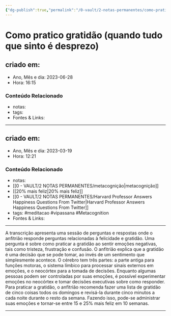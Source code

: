 ```yaml
---
{"dg-publish":true,"permalink":"/0-vault/2-notas-permanentes/como-pratico-gratidao/","tags":["permanente","meditacao","vipassana","Metacognition"],"dgHomeLink":true,"dgShowLocalGraph":true,"dgShowFileTree":true,"dgEnableSearch":true,"noteIcon":""}
---
```


# Como pratico gratidão (quando tudo que sinto é desprezo)

## criado em: 
-  Ano, Mês e dia: 2023-06-28
- Hora: 16:15

### Conteúdo Relacionado
- notas: 
- tags: 
- Fontes & Links: 
---


## criado em: 

- Ano, Mês e dia: 2023-03-19
- Hora: 12:21

### Conteúdo Relacionado

- notas: 
- [[0 - VAULT/2 NOTAS PERMANENTES/metacognição\|metacognição]]
- [[20% mais feliz\|20% mais feliz]]
- [[0 - VAULT/2 NOTAS PERMANENTES/Harvard Professor Answers Happiness Questions From Twitter\|Harvard Professor Answers Happiness Questions From Twitter]]
- tags: #meditacao #vipassana #Metacognition 
- Fontes & Links: 
---

A transcrição apresenta uma sessão de perguntas e respostas onde o anfitrião responde perguntas relacionadas à felicidade e gratidão. Uma pergunta é sobre como praticar a gratidão ao sentir emoções negativas, tais como tristeza, frustração e confusão. O anfitrião explica que a gratidão é uma decisão que se pode tomar, ao invés de um sentimento que simplesmente acontece. O cérebro tem três partes: a parte antiga para funções motoras, o sistema límbico para processar sinais externos em emoções, e o neocórtex para a tomada de decisões. Enquanto algumas pessoas podem ser controladas por suas emoções, é possível experimentar emoções no neocórtex e tomar decisões executivas sobre como responder. Para praticar a gratidão, o anfitrião recomenda fazer uma lista de gratidão de cinco coisas todos os domingos e revisá-la durante cinco minutos a cada noite durante o resto da semana. Fazendo isso, pode-se administrar suas emoções e tornar-se entre 15 e 25% mais feliz em 10 semanas.

---

